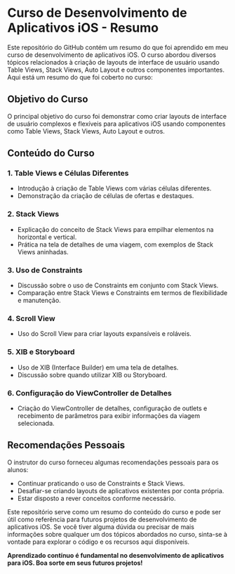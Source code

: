 # Curso de Desenvolvimento de Aplicativos iOS - Resumo

Este repositório do GitHub contém um resumo do que foi aprendido em meu curso de desenvolvimento de aplicativos iOS. O curso abordou diversos tópicos relacionados à criação de layouts de interface de usuário usando Table Views, Stack Views, Auto Layout e outros componentes importantes. Aqui está um resumo do que foi coberto no curso:

## Objetivo do Curso

O principal objetivo do curso foi demonstrar como criar layouts de interface de usuário complexos e flexíveis para aplicativos iOS usando componentes como Table Views, Stack Views, Auto Layout e outros.

## Conteúdo do Curso

### 1. Table Views e Células Diferentes
- Introdução à criação de Table Views com várias células diferentes.
- Demonstração da criação de células de ofertas e destaques.

### 2. Stack Views
- Explicação do conceito de Stack Views para empilhar elementos na horizontal e vertical.
- Prática na tela de detalhes de uma viagem, com exemplos de Stack Views aninhadas.

### 3. Uso de Constraints
- Discussão sobre o uso de Constraints em conjunto com Stack Views.
- Comparação entre Stack Views e Constraints em termos de flexibilidade e manutenção.

### 4. Scroll View
- Uso do Scroll View para criar layouts expansíveis e roláveis.

### 5. XIB e Storyboard
- Uso de XIB (Interface Builder) em uma tela de detalhes.
- Discussão sobre quando utilizar XIB ou Storyboard.

### 6. Configuração do ViewController de Detalhes
- Criação do ViewController de detalhes, configuração de outlets e recebimento de parâmetros para exibir informações da viagem selecionada.

## Recomendações Pessoais
O instrutor do curso forneceu algumas recomendações pessoais para os alunos:

- Continuar praticando o uso de Constraints e Stack Views.
- Desafiar-se criando layouts de aplicativos existentes por conta própria.
- Estar disposto a rever conceitos conforme necessário.

Este repositório serve como um resumo do conteúdo do curso e pode ser útil como referência para futuros projetos de desenvolvimento de aplicativos iOS. Se você tiver alguma dúvida ou precisar de mais informações sobre qualquer um dos tópicos abordados no curso, sinta-se à vontade para explorar o código e os recursos aqui disponíveis.

**Aprendizado contínuo é fundamental no desenvolvimento de aplicativos para iOS. Boa sorte em seus futuros projetos!**
